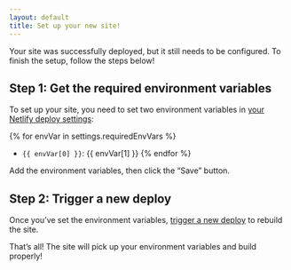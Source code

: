 ```yaml
---
layout: default
title: Set up your new site!
---
```


Your site was successfully deployed, but it still needs to be configured. To finish the setup, follow the steps below!

## Step 1: Get the required environment variables

To set up your site, you need to set two environment variables in [your Netlify deploy settings](https://app.netlify.com/sites/{{settings.siteName}}/settings/deploys#environment):

{% for envVar in settings.requiredEnvVars %}
- `{{ envVar[0] }}`: {{ envVar[1] }}
{% endfor %}

Add the environment variables, then click the “Save” button.

## Step 2: Trigger a new deploy

Once you’ve set the environment variables, [trigger a new deploy](https://app.netlify.com/sites/{{settings.siteName}}/deploys) to rebuild the site.

That’s all! The site will pick up your environment variables and build properly!
